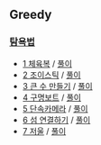 ## Greedy

### <a href="https://programmers.co.kr/learn/courses/30/parts/12421">탐욕법</a>
- <a href="https://programmers.co.kr/learn/courses/30/lessons/42862">1 체육복</a> / <a href="https://github.com/QuarterBread/AlgorithmStudy/tree/master/Programmers/DFS_BFS/1%ED%83%80%EA%B2%9F%20%EB%84%98%EB%B2%84">풀이</a>
- <a href="https://programmers.co.kr/learn/courses/30/lessons/42860">2 조이스틱</a> / <a href="https://github.com/QuarterBread/AlgorithmStudy/tree/master/Programmers/DFS_BFS/2%EB%84%A4%ED%8A%B8%EC%9B%8C%ED%81%AC">풀이</a>
- <a href="https://programmers.co.kr/learn/courses/30/lessons/42883">3 큰 수 만들기</a> / <a href="https://github.com/QuarterBread/AlgorithmStudy/tree/master/Programmers/DFS_BFS/3%EB%8B%A8%EC%96%B4%20%EB%B3%80%ED%99%98">풀이</a>
- <a href="https://programmers.co.kr/learn/courses/30/lessons/42885">4 구명보트</a> / <a href="https://github.com/QuarterBread/AlgorithmStudy/tree/master/Programmers/DFS_BFS/4%EC%97%AC%ED%96%89%EA%B2%BD%EB%A1%9C">풀이</a>
- <a href="https://programmers.co.kr/learn/courses/30/lessons/42884">5 단속카메라</a> / <a href="https://github.com/QuarterBread/AlgorithmStudy/tree/master/Programmers/DFS_BFS/4%EC%97%AC%ED%96%89%EA%B2%BD%EB%A1%9C">풀이</a>
- <a href="https://programmers.co.kr/learn/courses/30/lessons/42861">6 섬 연결하기</a> / <a href="https://github.com/QuarterBread/AlgorithmStudy/tree/master/Programmers/DFS_BFS/4%EC%97%AC%ED%96%89%EA%B2%BD%EB%A1%9C">풀이</a>
- <a href="https://programmers.co.kr/learn/courses/30/lessons/42886">7 저울</a> / <a href="https://github.com/QuarterBread/AlgorithmStudy/tree/master/Programmers/DFS_BFS/4%EC%97%AC%ED%96%89%EA%B2%BD%EB%A1%9C">풀이</a>
